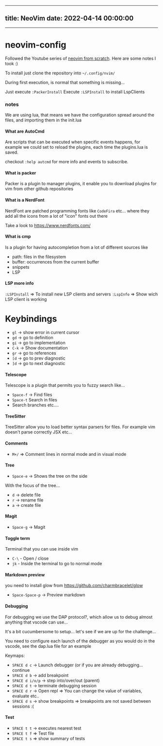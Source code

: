 
---
title: NeoVim
date: 2022-04-14 00:00:00
---
---
# neovim-config

Followed the Youtube series of [neovim from scratch](https://www.youtube.com/playlist?list=PLhoH5vyxr6Qq41NFL4GvhFp-WLd5xzIz). Here are some notes I took :)

To install just clone the repository into `~/.config/nvim/`

During first execution, is normal that something is missing... 

Just execute `:PackerInstall`
Execute `:LSPInstall` to install LspClients

### notes

We are using lua, that means we have the configuration spread around the files, and importing them
in the init.lua


#### What are AutoCmd

Are scripts that can be executed when specific events happens, for example we could 
set to reload the plugins, each time the plugins.lua is saved.

checkout `:help autcmd` for more info and events to subscribe.

#### What is packer

Packer is a plugin to manager plugins, it enable you to download plugins for vim from other github repositories

#### What is a NerdFont

NerdFont are patched programming fonts like `CodeFira` etc... where they add all the icons from a lot of "icon" fonts out there

Take a look to https://www.nerdfonts.com/

#### What is cmp

Is a plugin for having autocompletion from a lot of different sources like
- path: files in the filesystem
- buffer: occurrences from the current buffer
- snippets
- LSP 

#### LSP more info

`:LSPInstall` => To install new LSP clients and servers
`:LspInfo` => Show wich LSP client is working

Keybindings
===========

- `gl` -> show error in current cursor
- `gd` -> go to definition
- `gi` -> go to implementation
- `C-k` -> Show documentation
- `gr` -> go to references
- `[d` -> go to prev diagnostic
- `]d` -> go to next diagnostic

#### Telescope

Telescope is a plugin that permits you to fuzzy search like...

- `Space-f` -> Find files
- `Space-t` Search in files
- Search branches etc....


#### TreeSitter

TreeSitter allow you to load better syntax parsers for files. For example vim doesn't parse correctly JSX etc...


#### Comments

- `M+/` => Comment lines in normal mode and in visual mode

#### Tree

- `Space-e` -> Shows the tree on the side

With the focus of the tree...

- `d` -> delete file
- `r` -> rename file
- `a` -> create file

#### Magit

- `Space-g` -> Magit


#### Toggle term

Terminal that you can use inside vim

- `C-\` - Open / close
- `jk` - Inside the terminal to go to normal mode

#### Markdown preview

you need to install glow from https://github.com/charmbracelet/glow

- `Space-Space-p` -> Preview markdown


#### Debugging

For debugging we use the DAP protocol?, which allow us to debug almost anything that vscode can use...

It's a bit cucumbersome to setup... let's see if we are up for the challenge...

You need to configure each launch of the debugger as you would do in the vscode, see the dap.lua file for an example

Keymaps:
- `SPACE d c` -> Launch debugger (or if you are already debugging... continue
- `SPACE d b` -> add breakpoint
- `SPACE d i/o/p` -> step into/over/out (parent)
- `SPACE d t` -> terminate debugging session
- `SPACE d r` -> Open repl => You can change the value of variables, evaluate etc..
- `SPACE d s` -> show breakpoints => breakpoints are not saved between sessions :(

#### Test

- `SPACE t t` -> executes nearest test
- `SPACE t f` => Test file 
- `SPACE t s` => show summary of tests